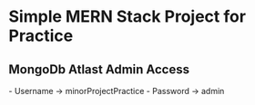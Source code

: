 <h1>Simple MERN Stack Project for Practice</h1>

<h2>MongoDb Atlast Admin Access </h2>
- Username -> minorProjectPractice 
- Password -> admin
